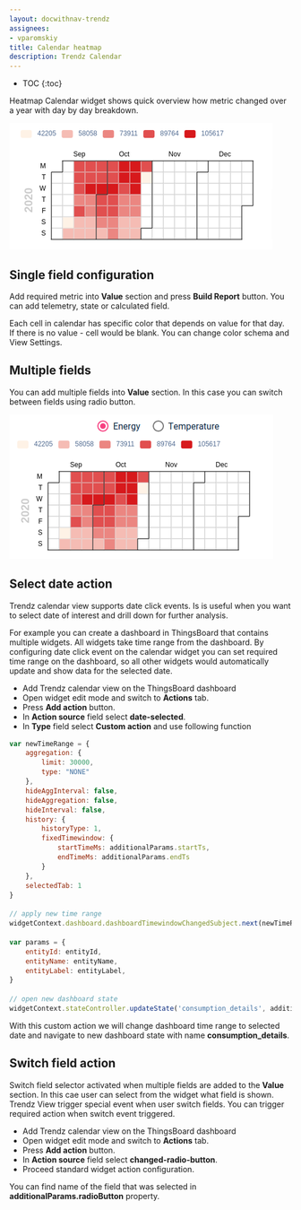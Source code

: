 ```yaml
---
layout: docwithnav-trendz
assignees:
- vparomskiy
title: Calendar heatmap
description: Trendz Calendar 
---
```


* TOC
{:toc}

Heatmap Calendar widget shows quick overview how metric changed over a year with day by day breakdown.

![image](/images/trendz/calendar_heatmap.png)

## Single field configuration

Add required metric into **Value** section and press **Build Report** button. You can add telemetry, state or calculated field.

Each cell in calendar has specific color that depends on value for that day. If there is no value - cell would be blank. 
You can change color schema and View Settings.

## Multiple fields

You can add multiple fields into **Value** section. In this case you can switch between fields using radio button.

![image](/images/trendz/calendar_heatmap_multiple.png)

## Select date action

Trendz calendar view supports date click events. Is is useful when you want to select date of interest and drill down for further analysis.

For example you can create a dashboard in ThingsBoard that contains multiple widgets. All widgets take time range from the dashboard.
By configuring date click event on the calendar widget you can set required time range on the dashboard, so all other widgets would automatically update 
and show data for the selected date.

* Add Trendz calendar view on the ThingsBoard dashboard
* Open widget edit mode and switch to **Actions** tab.
* Press **Add action** button.
* In **Action source** field select **date-selected**.
* In **Type** field select **Custom action** and use following function

```javascript
var newTimeRange = {
    aggregation: {
        limit: 30000,
        type: "NONE"
    },
    hideAggInterval: false,
    hideAggregation: false,
    hideInterval: false,
    history: {
        historyType: 1,
        fixedTimewindow: {
            startTimeMs: additionalParams.startTs,
            endTimeMs: additionalParams.endTs
        }
    },
    selectedTab: 1
}
    
// apply new time range 
widgetContext.dashboard.dashboardTimewindowChangedSubject.next(newTimeRange);

var params = {
    entityId: entityId,
    entityName: entityName,
    entityLabel: entityLabel,
}

// open new dashboard state        
widgetContext.stateController.updateState('consumption_details', additionalParams.params);
```
 
With this custom action we will change dashboard time range to selected date and navigate to new dashboard state with name **consumption_details**.

## Switch field action

Switch field selector activated when multiple fields are added to the **Value** section. In this cae user can select from the widget what field is shown.
Trendz View trigger special event when user switch fields. You can trigger required action when switch event triggered.

* Add Trendz calendar view on the ThingsBoard dashboard
* Open widget edit mode and switch to **Actions** tab.
* Press **Add action** button.
* In **Action source** field select **changed-radio-button**.
* Proceed standard widget action configuration. 

You can find name of the field that was selected in **additionalParams.radioButton** property.